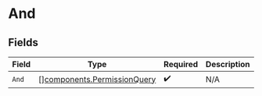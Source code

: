 # And


## Fields

| Field                                                                      | Type                                                                       | Required                                                                   | Description                                                                |
| -------------------------------------------------------------------------- | -------------------------------------------------------------------------- | -------------------------------------------------------------------------- | -------------------------------------------------------------------------- |
| `And`                                                                      | [][components.PermissionQuery](../../models/components/permissionquery.md) | :heavy_check_mark:                                                         | N/A                                                                        |
